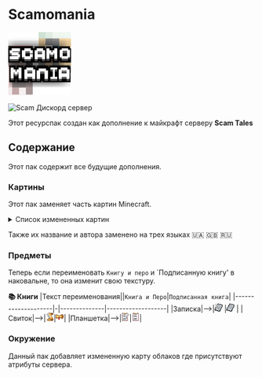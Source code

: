 # Scamomania
![Логотип Ресурспака.](Scamomania/pack.png) 

![Scam Дискорд сервер](https://img.shields.io/discord/1037240667484733471?logo=discord)

Этот ресурспак создан как дополнение к майкрафт серверу **Scam Tales** 


## Содержание
Этот пак содержит все будущие дополнения.

### Картины
Этот пак заменяет часть картин Minecraft.
<details>

<summary>Список измененных картин</summary>

`burning_skull` 

`creebet`

`fighters`

`pigscene`

`skeleton`

`void`

`wanderer`

`wither`

</details>

Также их название и автора заменено на трех языках :ukraine: :gb: :ru:

### Предметы
Теперь если переименовать `Книгу и перо` и `Подписанную книгу' в наковальне, то она изменит свою текстуру.

**📚 Книги**
|Текст переименования||`Книга и Перо`|`Подписанная книга`|
|--------------------|-|--------------|-------------------|
|Записка|-->|![текстура записки.](Scamomania/assets/minecraft/citresewn/cit/renamingbooks/writable_note.png) |![текстура записки.](Scamomania/assets/minecraft/citresewn/cit/renamingbooks/written_note.png) |
|Свиток|-->|![текстура свитка.](Scamomania/assets/minecraft/citresewn/cit/renamingbooks/writable_svitok.png)|![текстура свитка.](Scamomania/assets/minecraft/citresewn/cit/renamingbooks/written_svitok.png)|
|Планшетка|-->|![текстура планшетки.](Scamomania/assets/minecraft/citresewn/cit/renamingbooks/writable_clipboard.png)|![текстура планшетки.](Scamomania/assets/minecraft/citresewn/cit/renamingbooks/written_clipboard.png)|

### Окружение
Данный пак добавляет измененную карту облаков где присутствуют атрибуты сервера.

